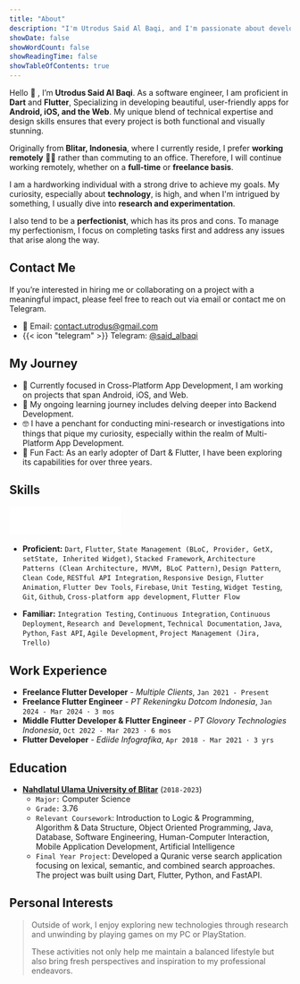 ```yaml
---
title: "About"
description: "I'm Utrodus Said Al Baqi, and I'm passionate about developing multi-platform applications for Android, iOS, Web, and the Desktop. As a perpetual learner, I thrive on staying ahead with the latest advancements in Flutter and related technologies."
showDate: false
showWordCount: false
showReadingTime: false
showTableOfContents: true
---
```





Hello 👋 , I’m **Utrodus Said Al Baqi**. As a software engineer, I am proficient in **Dart** and **Flutter**, Specializing in developing beautiful, user-friendly apps for **Android, iOS, and the Web**. My unique blend of technical expertise and design skills ensures that every project is both functional and visually stunning.

Originally from **Blitar, Indonesia**, where I currently reside, I prefer **working remotely** 👨‍💻 rather than commuting to an office. Therefore, I will continue working remotely, whether on a **full-time** or **freelance basis**.


I am a hardworking individual with a strong drive to achieve my goals. My curiosity, especially about **technology**, is high, and when I'm intrigued by something, I usually dive into **research and experimentation**. 

I also tend to be a **perfectionist**, which has its pros and cons. To manage my perfectionism, I focus on completing tasks first and address any issues that arise along the way.

## Contact Me
If you’re interested in hiring me or collaborating on a project with a meaningful impact, please feel free to reach out via email or contact me on Telegram.

- 📧 Email: [contact.utrodus@gmail.com](mailto:contact.utrodus@gmail.com)
- {{< icon "telegram" >}} Telegram: [@said_albaqi](https://t.me/said_albaqi)

## My Journey

- 🔭 Currently focused in Cross-Platform App Development, I am working on projects that span Android, iOS, and Web.  
- 🌱 My ongoing learning journey includes delving deeper into Backend Development. 
- 🤓 I have a penchant for conducting mini-research or investigations into things that pique my curiosity, especially within the realm of Multi-Platform App Development.  
- 🗿 Fun Fact: As an early adopter of Dart & Flutter, I have been exploring its capabilities for over three years.

## Skills

<img src="flutter_logo_animated.gif" width="200" height="50"  />

- **Proficient:** ```Dart```, ```Flutter```, ```State Management (BLoC, Provider, GetX, setState, Inherited Widget)```, ```Stacked Framework```, ```Architecture Patterns (Clean Architecture, MVVM, BLoC Pattern)```, ```Design Pattern```, ```Clean Code```, ```RESTful API Integration```, ```Responsive Design```, ```Flutter Animation```, ```Flutter Dev Tools```, ```Firebase```, ```Unit Testing```, ```Widget Testing```, ```Git```, ```Github```, ```Cross-platform app development```, ```Flutter Flow```

- **Familiar:** ```Integration Testing```, ```Continuous Integration```, ```Continuous Deployment```, ```Research and Development```, ```Technical Documentation```, ```Java```, ```Python```, ```Fast API```, ```Agile Development```, ```Project Management (Jira, Trello)```


## Work Experience

-  **Freelance Flutter Developer** - *Multiple Clients*, ```Jan 2021 - Present```
-  **Freelance Flutter Engineer** - *PT Rekeningku Dotcom Indonesia*, ```Jan 2024 - Mar 2024 · 3 mos```
-  **Middle Flutter Developer & Flutter Engineer** - *PT Glovory Technologies Indonesia*, ```Oct 2022 - Mar 2023 · 6 mos``` 
-  **Flutter Developer** - *Ediide Infografika*, ```Apr 2018 - Mar 2021 · 3 yrs```


## Education
- **[Nahdlatul Ulama University of Blitar](https://unublitar.ac.id/)** (```2018-2023```)
  - ```Major:``` Computer Science
  - ```Grade:``` 3.76
  - ```Relevant Coursework```: Introduction to Logic & Programming, Algorithm & Data Structure, Object Oriented Programming, Java, Database, Software Engineering, Human-Computer Interaction, Mobile Application Development, Artificial Intelligence
  - ```Final Year Project```: Developed a Quranic verse search application focusing on lexical,
semantic, and combined search approaches. The project was built using Dart, Flutter,
Python, and FastAPI.

  

## Personal Interests

> Outside of work, I enjoy exploring new technologies through research and unwinding by playing games on my PC or PlayStation. 
> 
> These activities not only help me maintain a balanced lifestyle but also bring fresh perspectives and inspiration to my professional endeavors.
